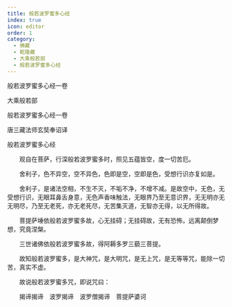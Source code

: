 ```yaml
---
title: 般若波罗蜜多心经
index: true
icon: editor
order: 1
category:
  - 佛藏
  - 乾隆藏
  - 大乘般若部
  - 般若波罗蜜多心经
---
```


般若波罗蜜多心经一卷  

大乘般若部  

般若波罗蜜多心经一卷  

唐三藏法师玄奘奉诏译  

般若波罗蜜多心经  

　　观自在菩萨，行深般若波罗蜜多时，照见五蕴皆空，度一切苦厄。  

　　舍利子，色不异空，空不异色，色即是空，空即是色，受想行识亦复如是。  

　　舍利子，是诸法空相，不生不灭，不垢不净，不增不减。是故空中，无色，无受想行识，无眼耳鼻舌身意，无色声香味触法，无眼界乃至无意识界，无无明亦无无明尽，乃至无老死，亦无老死尽，无苦集灭道，无智亦无得，以无所得故。  

　　菩提萨埵依般若波罗蜜多故，心无挂碍；无挂碍故，无有恐怖，远离颠倒梦想，究竟涅槃。  

　　三世诸佛依般若波罗蜜多故，得阿耨多罗三藐三菩提。  

　　故知般若波罗蜜多，是大神咒，是大明咒，是无上咒，是无等等咒，能除一切苦，真实不虚。  

　　故说般若波罗蜜多咒，即说咒曰：  

　　揭谛揭谛　波罗揭谛　波罗僧揭谛　菩提萨婆诃  
